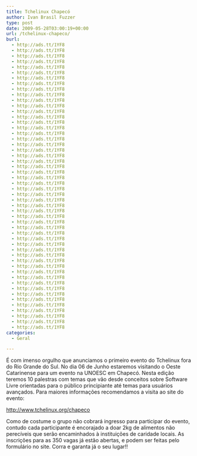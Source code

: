 ```yaml
---
title: Tchelinux Chapecó
author: Ivan Brasil Fuzzer
type: post
date: 2009-05-28T03:00:19+00:00
url: /tchelinux-chapeco/
burl:
  - http://ads.tt/1YF8
  - http://ads.tt/1YF8
  - http://ads.tt/1YF8
  - http://ads.tt/1YF8
  - http://ads.tt/1YF8
  - http://ads.tt/1YF8
  - http://ads.tt/1YF8
  - http://ads.tt/1YF8
  - http://ads.tt/1YF8
  - http://ads.tt/1YF8
  - http://ads.tt/1YF8
  - http://ads.tt/1YF8
  - http://ads.tt/1YF8
  - http://ads.tt/1YF8
  - http://ads.tt/1YF8
  - http://ads.tt/1YF8
  - http://ads.tt/1YF8
  - http://ads.tt/1YF8
  - http://ads.tt/1YF8
  - http://ads.tt/1YF8
  - http://ads.tt/1YF8
  - http://ads.tt/1YF8
  - http://ads.tt/1YF8
  - http://ads.tt/1YF8
  - http://ads.tt/1YF8
  - http://ads.tt/1YF8
  - http://ads.tt/1YF8
  - http://ads.tt/1YF8
  - http://ads.tt/1YF8
  - http://ads.tt/1YF8
  - http://ads.tt/1YF8
  - http://ads.tt/1YF8
  - http://ads.tt/1YF8
  - http://ads.tt/1YF8
  - http://ads.tt/1YF8
  - http://ads.tt/1YF8
  - http://ads.tt/1YF8
  - http://ads.tt/1YF8
  - http://ads.tt/1YF8
  - http://ads.tt/1YF8
  - http://ads.tt/1YF8
  - http://ads.tt/1YF8
  - http://ads.tt/1YF8
  - http://ads.tt/1YF8
  - http://ads.tt/1YF8
  - http://ads.tt/1YF8
  - http://ads.tt/1YF8
  - http://ads.tt/1YF8
  - http://ads.tt/1YF8
  - http://ads.tt/1YF8
  - http://ads.tt/1YF8
  - http://ads.tt/1YF8
categories:
  - Geral

---
```

É com imenso orgulho que anunciamos o primeiro evento do Tchelinux fora do Rio Grande do Sul. No dia 06 de Junho estaremos visitando o Oeste Catarinense para um evento na UNOESC em Chapecó. Nesta edição teremos 10 palestras com temas que vão desde conceitos sobre Software Livre orientadas para o público principiante até temas para usuários avançados. Para maiores informações recomendamos a visita ao site do evento:

<http://www.tchelinux.org/chapeco>

Como de costume o grupo não cobrará ingresso para participar do evento, contudo cada participante é encorajado a doar 2kg de alimentos não perecíveis que serão encaminhados à instituições de caridade locais. As inscrições para as 350 vagas já estão abertas, e podem ser feitas pelo formulário no site. Corra e garanta já o seu lugar!!